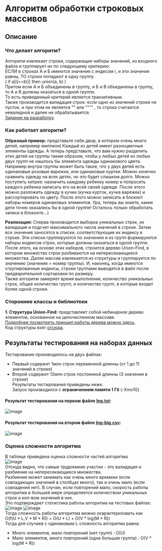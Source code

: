 # Алгоритм обработки строковых массивов
## Описание
### Что делает алгоритм?
Алгоритм извлекает строки, содержащие наборы значений, из входного файла и группирует их по следующему критерию:  
ЕСЛИ в строках А и Б имеются значения с индесом i, и эти значения равны, ТО строки попадают в одну группу  
( if a[i]==b[i] then union(a, b) )  
Притом если А и Б объединены в группу, и Б и В объединены в группу, то А и В должны оказаться в одной группе.  
То есть приведенный критерий является транзитивным.  
Также производится валидация строк: если одно из значений строки не пустое, и при этом не является "" или "\"\"" , то строка считается невалидной и далее не обрабатывается.  
[Задание на разработку](https://github.com/PeacockTeam/new-job/blob/master/lng%26java).  
### Как работает алгоритм?
 __Образный пример:__ представьте себе двор, в котором очень много детей, например миллион) Каждый из детей имеет разноцветные элементы одежды. А теперь представьте, что вам нужно разделить этих детей на группы таким образом, чтобы у любых детей из любых двух групп не нашлось бы элемента одежды одинакового цвета. Например внутри группы может быть такое, что у двух детей есть одинаковые розовые варежки, или одинаковые куртки.
 Можно конечно сравнить одежду на всех детях, но это будет слишком долго. Можно поступить хитрее: назначить каждому ребенку номер и попросить каждого ребенка написать его на всей своей одежде. После этого можно разложить одежду в кучки (кучка курток, кучка варежек) и рассортировать по цвету. После этого можно записать в блокнот наборы номеров одинаковых элементов. Ура, теперь вы знаете, какие дети точно оказались бы в одной группе! Осталось только обработать записи в блокноте...)  
   
 __Реализация:__ Сперва производится выборка уникальных строк, их валидация и подсчет максимального числа значений в строке. 
Затем все значения заносятся в списки, соответствующие их индексу в строке. Эти списки группируются по значению и из групп формируются наборы индексов строк, которые должны оказаться в одной группе. После этого, на основе этих наборов, строится дерево Union-Find, в котором множество строк разбиваются на непересекающиеся множества. Далее массив извлекается из структуры и группируется по значению (значение = номер группы). И, наконец, когда имеются сгрупированные индексы, строки группами выводятся в файл после предварительной сортировки по размеру.  
Также алгоритм замеряет время выполнения, количество уникальных строк, общее количество групп, и количество групп, в которые входит более одной строки.  
### Сторонние классы и библиотеки  
__1. Структура Union-Find:__ представляет собой небинарное дерево элементов, основанное на целочисленном массиве.  
[Подробнее посмотреть принцип работы дерева можно здесь](https://www.youtube.com/watch?v=ayW5B2W9hfo).  
Код структуры взят [отсюда](https://algs4.cs.princeton.edu/15uf/).  
## Результаты тестирования на наборах данных
Тестирование производилось на двух файлах:  
- Первый содержит 1млн строк переменной длинны (от 1 до 11 значений в строке)  
- Второй содержит 12млн строк постоянной длинны (3 значения в строке)  
Результаты тестирования приведены ниже.  
Запуск производился с __ограничением памяти 1 Гб__ (-Xmx1G)
#### Результат тестирования на первом файле [lng.txt](https://github.com/PeacockTeam/new-job/releases/download/v1.0/lng-4.txt.gz):  
![image](https://i.ibb.co/Wcfdc94/image.png)
#### Результат тестирования на втором файле [lng-big.csv](https://github.com/PeacockTeam/new-job/releases/download/v1.0/lng-big.7z):  
![image](https://i.ibb.co/hLw6Ttp/image.png)
### Оценка сложности алгоритма
В таблице приведена оценка сложности частей алгоритма  
![image](https://i.ibb.co/ftH3Cmf/image.png)  
Отсюда видно, что самые трудоемкие участки - это валидация и разбиение на непересекающиеся множества.  
Разбиение может занимать как очень много времени (если совпадающих значений в столбцах много), так и очень мало (если совпадений нет). 
В случае, если повторений мало, скорость работы алгоритма в большей мере определяется количеством уникальных строк и кол-вом значений в них.  
Это подтверждает статистика работы алгоритма на тестовых файлах:  
![image](https://i.ibb.co/vjBMdvv/image.png) ![image](https://i.ibb.co/qrsM6d2/image.png)  
Тогда сложность работы алгоритма можно охарактеризовать как  
O(f(U * L,V * M * R)) = O(U * L) + O(V * log(M * R))  
Тогда для случаев с одинаковым L сложность алгоритма равна:  
- Много элементов, мало повторений (нет групп)           : O(U)  
- Мало элементов, много повторений (одна большая группа) : O(V * log(M * R))  

